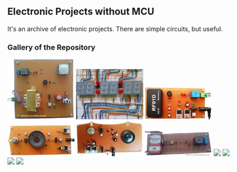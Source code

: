 ## Electronic Projects without MCU
It's an archive of electronic projects. There are simple circuits, but useful.
 
### Gallery of the Repository
![](Alarm_PIR/Pictures/Album.jpg)
![](Clock_7SegmentDisplay/Pictures/Album.jpg)
![](CodeLock_RFID/Pictures/Album.jpg)
![](GasDetector/Pictures/Album.jpg)
![](GasDetector_Model2/Pictures/Album.jpg)
![](NightLight/Pictures/Album.jpg)
![](RemoteControl_RF_ASK_FixCode_2CH/Pictures/Album.jpg)
![](RemoteControl_RF_ASK_FixCode_4CH/Pictures/Album.jpg)
![](RemoteControl_RF_ASK_FixCode_4CH/Pictures/Album2.jpg)
![](RemoteControl_RF_ASK_FixCode_6CH/Pictures/Album.jpg)

<!--
### List of the Repository
[PIR Alarm](Alarm_PIR)  
[RFID Code Lock with 125KHz Tag](CodeLock_RFID)  
[Digital Clock Using Logic Gates with 7Segment Display](Clock_7SegmentDisplay)  
[Gas Leak Detector or Fire Alarm](GasDetector) 
[Gas Leak Detector or Fire Alarm Model2](GasDetector_Model2)  
[Night Light](NightLight)  
-->
